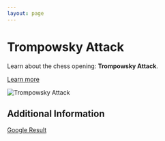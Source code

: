 ```yaml
---
layout: page
---
```

# Trompowsky Attack

Learn about the chess opening: **Trompowsky Attack**.

[Learn more](https://www.thechesswebsite.com/trompowsky-attack/)

![Trompowsky Attack](https://www.thechesswebsite.com/wp-content/uploads/2013/04/trompowsky-attack-featured1.jpg)

## Additional Information

[Google Result](https://www.chess.com/openings/Trompowsky-Attack)

